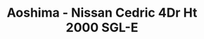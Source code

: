 ---
layout: product
title: "Aoshima - Nissan Cedric 4Dr Ht 2000 SGL-E"
price: "TBA" 
desc: "N/A"
img_path: "/assets/img/AO42670.jpg"
brand: "N/A"
available: false
special_offer: false
new: false
soon: false
cat: "010000"
subcat: "013700"
subsubcat: "0N/A"
sifra: "AO42670"
popular: false
---